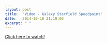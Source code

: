 ```yaml
---
layout: post
title:  "Video - Galaxy Starfield Speedpaint"
date:   2014-10-10 21:19:00
excerpt: " "
---
```


[Click here to watch!](http://youtu.be/8PE4KcTH7EA)